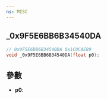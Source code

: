 ```yaml
---
ns: MISC
---
```

## _0x9F5E6BB6B34540DA

```c
// 0x9F5E6BB6B34540DA 0x1C0CAE89
void _0x9F5E6BB6B34540DA(float p0);
```


## 參數
* **p0**: 

